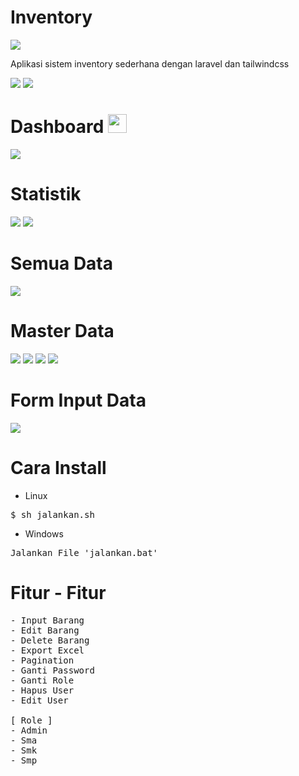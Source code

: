 # Inventory

<img src='https://raw.githubusercontent.com/FajarTheGGman/Inventory/master/.img/banner.png'/>

<p>Aplikasi sistem inventory sederhana dengan laravel dan tailwindcss </p>


![](https://img.shields.io/badge/Language-PHP-blue?style=for-the-badge) ![](https://img.shields.io/badge/Style-Tailwindcss-lime?style=for-the-badge)


 # Dashboard <img src="https://www.flaticon.com/svg/vstatic/svg/921/921591.svg?token=exp=1617326095~hmac=be2ef0d43284680c6acdb17b4a34c841" width="30" height="30"/>
<img src='https://raw.githubusercontent.com/FajarTheGGman/Inventory/master/.img/home' />

 # Statistik
<img src='https://raw.githubusercontent.com/FajarTheGGman/Inventory/master/.img/chart.jpeg' />
<img src='https://raw.githubusercontent.com/FajarTheGGman/Inventory/master/.img/chart2.jpeg' />

# Semua Data
<img src='https://raw.githubusercontent.com/FajarTheGGman/Inventory/master/.img/alldata.jpeg' />

# Master Data
<img src='https://raw.githubusercontent.com/FajarTheGGman/Inventory/master/.img/pengelola.jpeg' />
<img src='https://raw.githubusercontent.com/FajarTheGGman/Inventory/master/.img/ruangan.jpeg' />
<img src='https://raw.githubusercontent.com/FajarTheGGman/Inventory/master/.img/kelompokaset.jpeg'/>
<img src='https://raw.githubusercontent.com/FajarTheGGman/Inventory/master/.img/sumberdana.jpeg' />

# Form Input Data
<img src='https://raw.githubusercontent.com/FajarTheGGman/Inventory/master/.img/input.jpeg' />


# Cara Install 

- Linux
<pre>
$ sh jalankan.sh
</pre>

- Windows
<pre>
Jalankan File 'jalankan.bat'
</pre>

# Fitur - Fitur

<pre>
- Input Barang
- Edit Barang
- Delete Barang
- Export Excel
- Pagination
- Ganti Password
- Ganti Role
- Hapus User
- Edit User

[ Role ] 
- Admin
- Sma
- Smk
- Smp

</pre>
